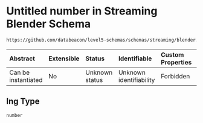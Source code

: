 # Untitled number in Streaming Blender Schema

```txt
https://github.com/databeacon/level5-schemas/schemas/streaming/blender.schema.json#/properties/flights/properties/synced/properties/location/properties/lng
```



| Abstract            | Extensible | Status         | Identifiable            | Custom Properties | Additional Properties | Access Restrictions | Defined In                                                                              |
| :------------------ | :--------- | :------------- | :---------------------- | :---------------- | :-------------------- | :------------------ | :-------------------------------------------------------------------------------------- |
| Can be instantiated | No         | Unknown status | Unknown identifiability | Forbidden         | Allowed               | none                | [blender.schema.json\*](../../out/streaming/blender.schema.json "open original schema") |

## lng Type

`number`
